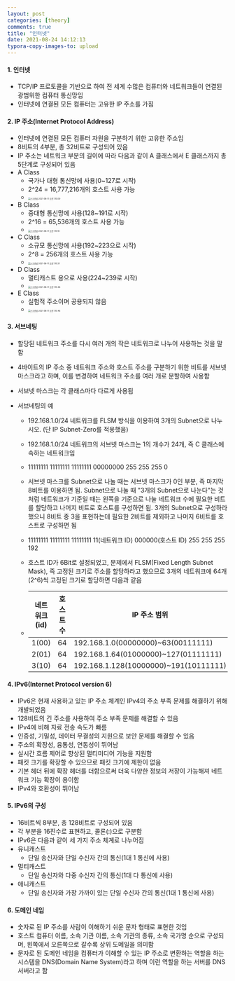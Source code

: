 ```yaml
---
layout: post
categories: [theory]
comments: true
title: "인터넷"
date: 2021-08-24 14:12:13
typora-copy-images-to: upload
---
```


#### 1. 인터넷

- TCP/IP 프로토콜을 기반으로 하여 전 세계 수많은 컴퓨터와 네트워크들이 연결된 광범위한 컴퓨터 통신망임
- 인터넷에 연결된 모든 컴퓨터는 고유한 IP 주소를 가짐

#### 2. IP 주소(Internet Protocol Address)

- 인터넷에 연결된 모든 컴퓨터 자원을 구분하기 위한 고유한 주소임
- 8비트의 4부분, 총 32비트로 구성되어 있음
- IP 주소는 네트워크 부분의 길이에 따라 다음과 같이 A 클래스에서 E 클래스까지 총 5단계로 구성되어 있음
- A Class
  - 국가나 대형 통신망에 사용(0~127로 시작)
  - 2^24 = 16,777,216개의 호스트 사용 가능
  - <img src="https://tva1.sinaimg.cn/large/008i3skNgy1gtc58hkwdhj30e4030mx6.jpg" alt="스크린샷 2021-08-11 오전 1.10.09" style="zoom:33%;" />
- B Class
  - 중대형 통신망에 사용(128~191로 시작)
  - 2^16 = 65,536개의 호스트 사용 가능
  - <img src="https://tva1.sinaimg.cn/large/008i3skNgy1gtc58mtz38j30dg02kmx4.jpg" alt="스크린샷 2021-08-11 오전 1.10.19" style="zoom:33%;" />
- C Class
  - 소규모 통신망에 사용(192~223으로 시작)
  - 2^8 = 256개의 호스트 사용 가능
  - <img src="https://tva1.sinaimg.cn/large/008i3skNgy1gtc58usfrgj30dc028gll.jpg" alt="스크린샷 2021-08-11 오전 1.10.31" style="zoom:33%;" />
- D Class
  - 멀티캐스트 용으로 사용(224~239로 시작)
  - <img src="https://tva1.sinaimg.cn/large/008i3skNgy1gtc594lspcj30cc04qaa6.jpg" alt="스크린샷 2021-08-11 오전 1.10.46" style="zoom:33%;" />
- E Class
  - 실험적 주소이며 공용되지 않음
  - <img src="https://tva1.sinaimg.cn/large/008i3skNgy1gtc59b5qcxj30cc04qaa6.jpg" alt="스크린샷 2021-08-11 오전 1.10.46" style="zoom:33%;" />

#### 3. 서브네팅

- 할당된 네트워크 주소를 다시 여러 개의 작은 네트워크로 나누어 사용하는 것을 말함

- 4바이트의 IP 주소 중 네트워크 주소와 호스트 주소를 구분하기 위한 비트를 서브넷 마스크라고 하며, 이를 변경하여 네트워크 주소를 여러 개로 분할하여 사용함

- 서브넷 마스크는 각 클래스마다 다르게 사용됨

- 서브네팅의 예

  - 192.168.1.0/24 네트워크를 FLSM 방식을 이용하여 3개의 Subnet으로 나누시오. (단 IP Subnet-Zero를 적용했음)

  - 192.168.1.0/24 네트워크의 서브넷 마스크는 1의 개수가 24개, 즉 C 클래스에 속하는 네트워크임

  - 11111111    11111111    11111111    00000000
          255               255               255               0

  - 서브넷 마스크를 Subnet으로 나눌 때는 서브넷 마스크가 0인 부분, 즉 마지막 8비트를 이용하면 됨. Subnet으로 나눌 때 "3개의 Subnet으로 나눈다"는 것처럼 네트워크가 기준일 때는 왼쪽을 기준으로 나눌 네트워크 수에 필요한 비트를 할당하고 나머지 비트로 호스트를 구성하면 됨. 3개의 Subnet으로 구성하라 했으니 8비트 중 3을 표현하는데 필요한 2비트를 제외하고 나머지 6비트를 호스트로 구성하면 됨

  - 11111111    11111111    11111111    11(네트워크 ID) 000000(호스트 ID)
          255               255               255                                    192

  - 호스트 ID가 6Bit로 설정되었고, 문제에서 FLSM(Fixed Length Subnet Mask), 즉 고정된 크기로 주소를 할당하라고 했으므로 3개의 네트워크에 64개(2^6)씩 고정된 크기로 할당하면 다음과 같음

  - | 네트워크(id) | 호스트 수 | IP 주소 범위                          |
    | ------------ | --------- | ------------------------------------- |
    | 1(00)        | 64        | 192.168.1.0(00000000)~63(00111111)    |
    | 2(01)        | 64        | 192.168.1.64(01000000)~127(01111111)  |
    | 3(10)        | 64        | 192.168.1.128(10000000)~191(10111111) |

#### 4. IPv6(Internet Protocol version 6)

- IPv6은 현재 사용하고 있는 IP 주소 체계인 IPv4의 주소 부족 문제를 해결하기 위해 개발되었음
- 128비트의 긴 주소를 사용하여 주소 부족 문제를 해결할 수 있음
- IPv4에 비해 자료 전송 속도가 빠름
- 인증성, 기밀성, 데이터 무결성의 지원으로 보안 문제를 해결할 수 있음
- 주소의 확장성, 융통성, 연동성이 뛰어남
- 실시간 흐름 제어로 향상된 멀티미디어 기능을 지원함
- 패킷 크기를 확장할 수 있으므로 패킷 크기에 제한이 없음
- 기본 헤더 뒤에 확장 헤더를 더함으로써 더욱 다양한 정보의 저장이 가능해져 네트워크 기능 확장이 용이함
- IPv4와 호환성이 뛰어남

#### 5. IPv6의 구성

- 16비트씩 8부분, 총 128비트로 구성되어 있음
- 각 부분을 16진수로 표현하고, 콜론(:)으로 구분함
- IPv6은 다음과 같이 세 가지 주소 체계로 나누어짐
- 유니캐스트
  - 단일 송신자와 단일 수신자 간의 통신(1대 1 통신에 사용)
- 멀티캐스트
  - 단일 송신자와 다중 수신자 간의 통신(1대 다 통신에 사용)
- 애니캐스트
  - 단일 송신자와 가장 가까이 있는 단일 수신자 간의 통신(1대 1 통신에 사용)

#### 6. 도메인 네임

- 숫자로 된 IP 주소를 사람이 이해하기 쉬운 문자 형태로 표현한 것임
- 호스트 컴퓨터 이름, 소속 기관 이름, 소속 기관의 종류, 소속 국가명 순으로 구성되며, 왼쪽에서 오른쪽으로 갈수록 상위 도메일을 의미함
- 문자로 된 도메인 네임을 컴퓨터가 이해할 수 있는 IP 주소로 변환하는 역할을 하는 시스템을 DNS(Domain Name System)라고 하며 이런 역할을 하는 서버를 DNS 서버라고 함